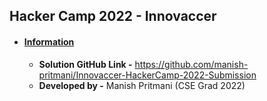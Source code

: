 ## Hacker Camp 2022 - Innovaccer



- ####  <u>Information</u> 

  - **Solution GitHub Link -** https://github.com/manish-pritmani/Innovaccer-HackerCamp-2022-Submission
  - **Developed by -** Manish Pritmani (CSE Grad 2022)